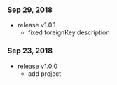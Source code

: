 ### Sep 29, 2018

* release v1.0.1
    * fixed foreignKey description

### Sep 23, 2018

* release v1.0.0
    * add project